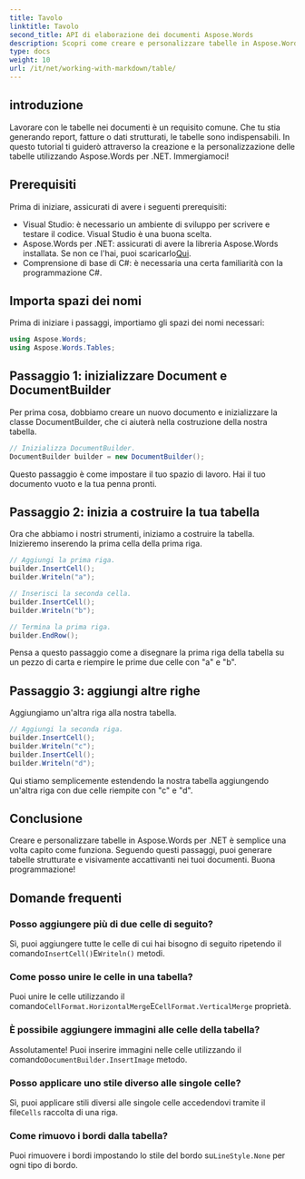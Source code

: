 ```yaml
---
title: Tavolo
linktitle: Tavolo
second_title: API di elaborazione dei documenti Aspose.Words
description: Scopri come creare e personalizzare tabelle in Aspose.Words per .NET con questa guida passo passo. Perfetto per generare documenti strutturati e visivamente accattivanti.
type: docs
weight: 10
url: /it/net/working-with-markdown/table/
---
```

## introduzione

Lavorare con le tabelle nei documenti è un requisito comune. Che tu stia generando report, fatture o dati strutturati, le tabelle sono indispensabili. In questo tutorial ti guiderò attraverso la creazione e la personalizzazione delle tabelle utilizzando Aspose.Words per .NET. Immergiamoci!

## Prerequisiti

Prima di iniziare, assicurati di avere i seguenti prerequisiti:

- Visual Studio: è necessario un ambiente di sviluppo per scrivere e testare il codice. Visual Studio è una buona scelta.
-  Aspose.Words per .NET: assicurati di avere la libreria Aspose.Words installata. Se non ce l'hai, puoi scaricarlo[Qui](https://releases.aspose.com/words/net/).
- Comprensione di base di C#: è necessaria una certa familiarità con la programmazione C#.

## Importa spazi dei nomi

Prima di iniziare i passaggi, importiamo gli spazi dei nomi necessari:

```csharp
using Aspose.Words;
using Aspose.Words.Tables;
```

## Passaggio 1: inizializzare Document e DocumentBuilder

Per prima cosa, dobbiamo creare un nuovo documento e inizializzare la classe DocumentBuilder, che ci aiuterà nella costruzione della nostra tabella.

```csharp
// Inizializza DocumentBuilder.
DocumentBuilder builder = new DocumentBuilder();
```

Questo passaggio è come impostare il tuo spazio di lavoro. Hai il tuo documento vuoto e la tua penna pronti.

## Passaggio 2: inizia a costruire la tua tabella

Ora che abbiamo i nostri strumenti, iniziamo a costruire la tabella. Inizieremo inserendo la prima cella della prima riga.

```csharp
// Aggiungi la prima riga.
builder.InsertCell();
builder.Writeln("a");

// Inserisci la seconda cella.
builder.InsertCell();
builder.Writeln("b");

// Termina la prima riga.
builder.EndRow();
```

Pensa a questo passaggio come a disegnare la prima riga della tabella su un pezzo di carta e riempire le prime due celle con "a" e "b".

## Passaggio 3: aggiungi altre righe

Aggiungiamo un'altra riga alla nostra tabella.

```csharp
// Aggiungi la seconda riga.
builder.InsertCell();
builder.Writeln("c");
builder.InsertCell();
builder.Writeln("d");
```

Qui stiamo semplicemente estendendo la nostra tabella aggiungendo un'altra riga con due celle riempite con "c" e "d".

## Conclusione

Creare e personalizzare tabelle in Aspose.Words per .NET è semplice una volta capito come funziona. Seguendo questi passaggi, puoi generare tabelle strutturate e visivamente accattivanti nei tuoi documenti. Buona programmazione!

## Domande frequenti

### Posso aggiungere più di due celle di seguito?
 Sì, puoi aggiungere tutte le celle di cui hai bisogno di seguito ripetendo il comando`InsertCell()`E`Writeln()` metodi.

### Come posso unire le celle in una tabella?
 Puoi unire le celle utilizzando il comando`CellFormat.HorizontalMerge`E`CellFormat.VerticalMerge` proprietà.

### È possibile aggiungere immagini alle celle della tabella?
 Assolutamente! Puoi inserire immagini nelle celle utilizzando il comando`DocumentBuilder.InsertImage` metodo.

### Posso applicare uno stile diverso alle singole celle?
 Sì, puoi applicare stili diversi alle singole celle accedendovi tramite il file`Cells` raccolta di una riga.

### Come rimuovo i bordi dalla tabella?
 Puoi rimuovere i bordi impostando lo stile del bordo su`LineStyle.None` per ogni tipo di bordo.